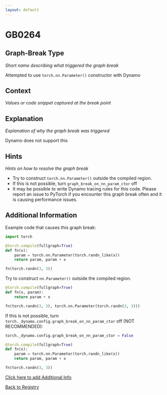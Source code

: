 ```yaml
---
layout: default
---
```

# GB0264

## Graph-Break Type
*Short name describing what triggered the graph break*

Attempted to use `torch.nn.Parameter()` constructor with Dynamo

## Context
*Values or code snippet captured at the break point*



## Explanation
*Explanation of why the graph break was triggered*

Dynamo does not support this

## Hints
*Hints on how to resolve the graph break*

- Try to construct `torch.nn.Parameter()` outside the compiled region.
- If this is not possible, turn `graph_break_on_nn_param_ctor` off
- It may be possible to write Dynamo tracing rules for this code. Please report an issue to PyTorch if you encounter this graph break often and it is causing performance issues.


## Additional Information

<!-- ADDITIONAL INFORMATION START - Add custom information below this line -->
Example code that causes this graph break:
```python
import torch

@torch.compile(fullgraph=True)
def fn(x):
    param = torch.nn.Parameter(torch.randn_like(x))
    return param, param + x

fn(torch.randn(3, 3))
```

Try to construct `nn.Parameter()` outside the compiled region.
```python
@torch.compile(fullgraph=True)
def fn(x, param):
    return param + x

fn(torch.randn(3, 3), torch.nn.Parameter(torch.randn(3, 3)))
```

If this is not possible, turn `torch._dynamo.config.graph_break_on_nn_param_ctor` off (NOT RECOMMENDED):
```python
torch._dynamo.config.graph_break_on_nn_param_ctor = False

@torch.compile(fullgraph=True)
def fn(x):
    param = torch.nn.Parameter(torch.randn_like(x))
    return param, param + x

fn(torch.randn(3, 3))
```
<!-- ADDITIONAL INFORMATION END -->


[Click here to add Additional Info](https://github.com/meta-pytorch/compile-graph-break-site/edit/main/docs/gb/gb0264.md)

[Back to Registry](../index.html)
